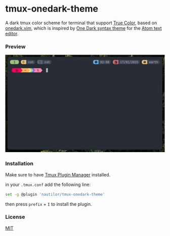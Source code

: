 # tmux-onedark-theme
A dark tmux color scheme for terminal that support [True Color](https://en.wikipedia.org/wiki/Color_depth#True_color_.2824-bit.29), based on [onedark.vim](https://github.com/joshdick/onedark.vim), which is inspired by [One Dark syntax theme](https://github.com/atom/one-dark-syntax) for the [Atom text editor](https://atom.io).


### Preview

![tmux-onedark-theme Preview](preview-terminal.png)


### Installation
Make sure to have [Tmux Plugin Manager](https://github.com/tmux-plugins/tpm) installed.

in your `.tmux.conf` add the following line:
```bash
set -g @plugin 'nautilor/tmux-onedark-theme'
```

then press `prefix` + `I` to install the plugin.


### License

[MIT](LICENSE)
